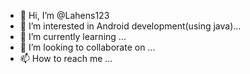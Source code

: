 - 👋 Hi, I’m @Lahens123
- 👀 I’m interested in Android development(using java)...
- 🌱 I’m currently learning ...
- 💞️ I’m looking to collaborate on ...
- 📫 How to reach me ...

<!---
Lahens123/Lahens123 is a ✨ special ✨ repository because its `README.md` (this file) appears on your GitHub profile.
You can click the Preview link to take a look at your changes.
--->
